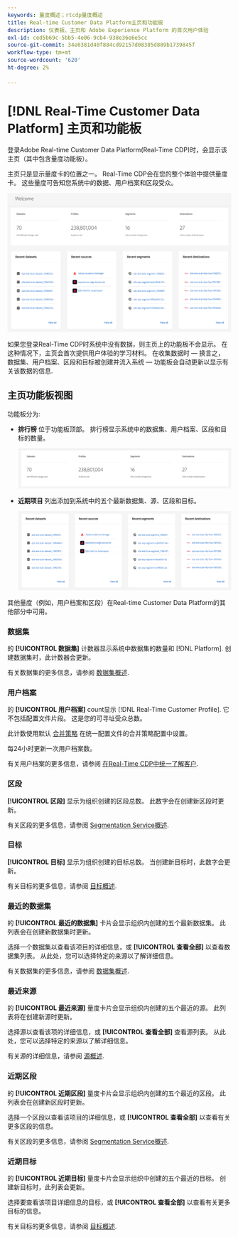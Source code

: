 ```yaml
---
keywords: 量度概述；rtcdp量度概述
title: Real-time Customer Data Platform主页和功能板
description: 仪表板、主页和 Adobe Experience Platform 的首次用户体验
exl-id: ced5b69c-5bb5-4e06-9cb4-938e36e6e5cc
source-git-commit: 34e0381d40f884cd92157d08385d889b1739845f
workflow-type: tm+mt
source-wordcount: '620'
ht-degree: 2%

---
```


# [!DNL Real-Time Customer Data Platform] 主页和功能板

登录Adobe Real-time Customer Data Platform(Real-Time CDP)时，会显示该主页（其中包含量度功能板）。

主页只是显示量度卡的位置之一。 Real-Time CDP会在您的整个体验中提供量度卡。 这些量度可告知您系统中的数据、用户档案和区段受众。

![image](assets/home.png)

如果您登录Real-Time CDP时系统中没有数据，则主页上的功能板不会显示。 在这种情况下，主页会首次提供用户体验的学习材料。 在收集数据时 — 换言之， <!--sources-->数据集、用户档案、区段和目标被创建并流入系统 — 功能板会自动更新以显示有关该数据的信息<!-- in metric cards-->.

## 主页功能板视图

<!--The dashboard shows information in several areas. Each category of information displays for the time range shown beneath the data.-->

功能板分为<!-- two areas.-->:

* **排行榜** 位于功能板顶部。 排行榜显示系统中的数据集、用户档案、区段和目标的数量。

   ![image](assets/leaderboard.png)

<!-- * **Metric cards** display beneath the leaderboard. Metric cards show additional information, such as percentages or trends. Metric cards appear as data is collected.
    ![image](assets/home-metrics.jpg)
Some information is shown in different ways on both the leaderboard and metric cards. -->
* **近期项目** 列出添加到系统中的五个最新数据集、源、区段和目标。

   ![image](assets/recent.png)

其他量度（例如，用户档案和区段）在Real-time Customer Data Platform的其他部分中可用。

### 数据集

的 **[!UICONTROL 数据集]** 计数器显示系统中数据集的数量和 [!DNL Platform]. 创建数据集时，此计数器会更新。

有关数据集的更多信息，请参阅 [数据集概述](../catalog/datasets/overview.md).

### 用户档案

的 **[!UICONTROL 用户档案]** count显示 [!DNL Real-Time Customer Profile]. 它不包括配置文件片段。 这是您的可寻址受众总数。

此计数使用默认 [合并策略](profile/merge-policies.md) 在统一配置文件的合并策略配置中设置。

每24小时更新一次用户档案数。

有关用户档案的更多信息，请参阅 [在Real-Time CDP中统一了解客户](profile/profile-overview.md).

### 区段

**[!UICONTROL 区段]** 显示为组织创建的区段总数。 此数字会在创建新区段时更新。

有关区段的更多信息，请参阅 [Segmentation Service概述](segmentation/segmentation-overview.md).

### 目标

**[!UICONTROL 目标]** 显示为组织创建的目标总数。 当创建新目标时，此数字会更新。

有关目标的更多信息，请参阅 [目标概述](destinations/overview.md).

<!-- ### Successful profile records

In the leaderboard **[!UICONTROL Successful profile records]** shows the total number of records that have been successfully processed into the profile.

There is also a metric card that shows the percentage of successful records. Select **[!UICONTROL View datasets]** to see more details about the profile records. Hover over the colored area of the graph to see additional details:

![image](assets/home-profilerecords-details.PNG)

The number of successful profile records is updated hourly. 

For more information about profiles, see [A unified view of your customer in Real-Time CDP](profile/profile-overview.md).

### Total profile records

The **[!UICONTROL Total profile records]** metric card shows the total number of data records enabled to feed into the profiles, and the percentage that are successful, updated once per day. This does not include all data in the data lake, because some data might not be enabled to feed into the profiles.

 Hover over the colored area of the graph to see additional details about the successful profiles:

![image](assets/home-profile-details.PNG)

Select **[!UICONTROL View profiles]** to see more details about the profile records.

For more information about profiles, see [A unified view of your customer in Real-Time CDP](profile/profile-overview.md).

For more information about viewing a specific profile, see [Profile viewer](profile/profile-viewer.md).

### Failed profile records

In the leaderboard, **[!UICONTROL Failed profile records]** counts the number of records that failed to process into the profile.

The **[!UICONTROL Failed profile records]** metric card shows this count, and includes a graphical representation that helps you see how failures have trended during the time shown below the graphic. This chart is updated hourly. Select **[!UICONTROL View datasets]** to see more details about the profile records.

The number of failed profile records is updated hourly. -->

### 最近的数据集

的 **[!UICONTROL 最近的数据集]** 卡片会显示组织内创建的五个最新数据集。 此列表会在创建新数据集时更新。

选择一个数据集以查看该项目的详细信息，或 **[!UICONTROL 查看全部]** 以查看数据集列表。 从此处，您可以选择特定的来源以了解详细信息。

有关数据集的更多信息，请参阅 [数据集概述](../catalog/datasets/overview.md).

### 最近来源

的 **[!UICONTROL 最近来源]** 量度卡片会显示组织内创建的五个最近的源。 此列表将在创建新源时更新。

选择源以查看该项的详细信息，或 **[!UICONTROL 查看全部]** 查看源列表。 从此处，您可以选择特定的来源以了解详细信息。

有关源的详细信息，请参阅 [源概述](sources/sources-overview.md).

### 近期区段

的 **[!UICONTROL 近期区段]** 量度卡片会显示组织内创建的五个最近的区段。 此列表会在创建新区段时更新。

选择一个区段以查看该项目的详细信息，或 **[!UICONTROL 查看全部]** 以查看有关更多区段的信息。

有关区段的更多信息，请参阅 [Segmentation Service概述](segmentation/segmentation-overview.md).

### 近期目标

的 **[!UICONTROL 近期目标]** 量度卡片会显示组织中创建的五个最近的目标。 创建新目标时，此列表会更新。

选择要查看该项目详细信息的目标，或 **[!UICONTROL 查看全部]** 以查看有关更多目标的信息。

有关目标的更多信息，请参阅 [目标概述](destinations/overview.md).
